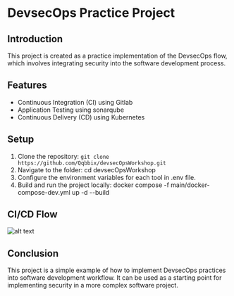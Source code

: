 # DevsecOps Practice Project

## Introduction
This project is created as a practice implementation of the DevsecOps flow, which involves integrating security into the software development process.

## Features
- Continuous Integration (CI) using Gitlab
- Application Testing using sonarqube
- Continuous Delivery (CD) using Kubernetes

## Setup
1. Clone the repository: `git clone https://github.com/Qqbbix/devsecOpsWorkshop.git`
2. Navigate to the folder: cd devsecOpsWorkshop
3. Configure the environment variables for each tool in .env file.
4. Build and run the project locally: docker compose -f main/docker-compose-dev.yml  up -d --build

## CI/CD Flow
![alt text](https://www.freecodecamp.org/news/content/images/size/w1000/2021/11/image-57.png "DevsecOps Flow")

## Conclusion
This project is a simple example of how to implement DevsecOps practices into software development workflow. It can be used as a starting point for implementing security in a more complex software project.